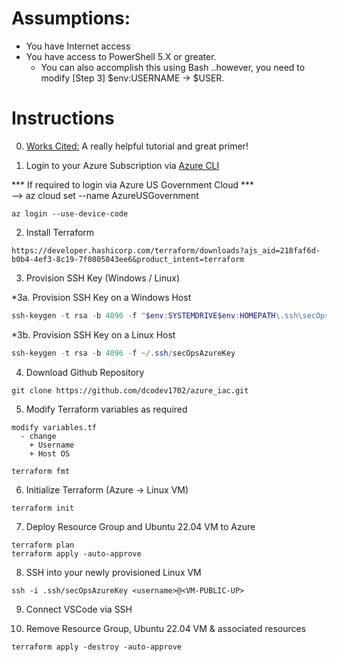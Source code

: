 # Assumptions:
* You have Internet access
* You have access to PowerShell 5.X or greater. <br />
  * You can also accomplish this using Bash ..however, you need to modify [Step 3] $env:USERNAME -> $USER. <br />

# Instructions
0. [Works Cited:](https://www.youtube.com/watch?v=V53AHWun17s) A really helpful tutorial and great primer!

1. Login to your Azure Subscription via
[Azure CLI](https://learn.microsoft.com/en-us/cli/azure/install-azure-cli-windows?tabs=azure-cli)

 
*** If required to login via Azure US Government Cloud *** <br />
    --> az cloud set --name AzureUSGovernment

```code
az login --use-device-code
```

2. Install Terraform
```code
https://developer.hashicorp.com/terraform/downloads?ajs_aid=218faf6d-b0b4-4ef3-8c19-7f0805043ee6&product_intent=terraform
```

3. Provision SSH Key (Windows / Linux) <br />

  *3a. Provision SSH Key on a Windows Host
  ```PowerShell
  ssh-keygen -t rsa -b 4096 -f "$env:SYSTEMDRIVE$env:HOMEPATH\.ssh\secOpsAzureKey"
  ```

  *3b. Provision SSH Key on a Linux Host
  ```PowerShell
  ssh-keygen -t rsa -b 4096 -f ~/.ssh/secOpsAzureKey
  ```


4. Download Github Repository
```code
git clone https://github.com/dcodev1702/azure_iac.git
```

5. Modify Terraform variables as required
```code
modify variables.tf
  - change
    + Username
    + Host OS
    
terraform fmt
```

6. Initialize Terraform (Azure -> Linux VM)
```code
terraform init
```

7. Deploy Resource Group and Ubuntu 22.04 VM to Azure
```code
terraform plan
terraform apply -auto-approve
```

8. SSH into your newly provisioned Linux VM
```code
ssh -i .ssh/secOpsAzureKey <username>@<VM-PUBLIC-UP>
```

9. Connect VSCode via SSH


10. Remove Resource Group, Ubuntu 22.04 VM & associated resources
```code
terraform apply -destroy -auto-approve
```

